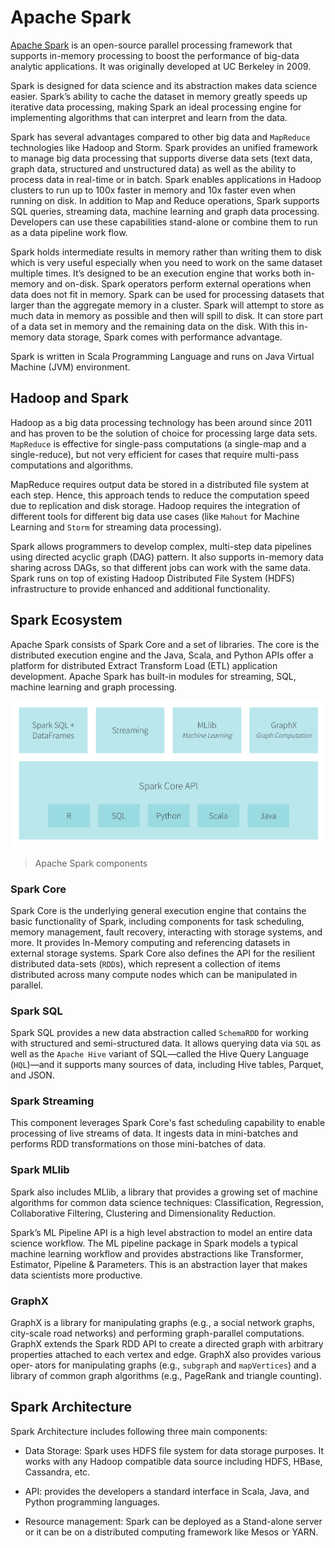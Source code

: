 # Apache Spark

[Apache Spark](https://spark.apache.org/) is an open-source parallel processing
framework that supports in-memory processing to boost the performance of
big-data analytic applications. It was originally developed at UC Berkeley in
2009.

Spark is designed for data science and its abstraction makes data science easier.
Spark’s ability to cache the dataset in memory greatly speeds up iterative data
processing, making Spark an ideal processing engine for implementing algorithms
that can interpret and learn from the data.

Spark has several advantages compared to other big data and `MapReduce`
technologies like Hadoop and Storm. Spark provides an unified framework to
manage big data processing that supports diverse data sets (text data, graph
data, structured and unstructured data) as well as the ability to process data
in real-time or in batch. Spark enables applications in Hadoop clusters to run
up to 100x faster in memory and 10x faster even when running on disk. In
addition to Map and Reduce operations, Spark supports SQL queries,
streaming data, machine learning and graph data processing. Developers can use
these capabilities stand-alone or combine them to run as a data pipeline
work flow.

Spark holds intermediate results in memory rather than writing them to disk
which is very useful especially when you need to work on the same dataset
multiple times. It’s designed to be an execution engine that works both
in-memory and on-disk. Spark operators perform external operations when data
does not fit in memory. Spark can be used for processing datasets that larger
than the aggregate memory in a cluster. Spark will attempt to store as much data
in memory as possible and then will spill to disk. It can store part of a data
set in memory and the remaining data on the disk. With this in-memory data
storage, Spark comes with performance advantage.

Spark is written in Scala Programming Language and runs on Java Virtual Machine
(JVM) environment.

## Hadoop and Spark

Hadoop as a big data processing technology has been around since 2011 and has
proven to be the solution of choice for processing large data sets. `MapReduce`
is effective for single-pass computations (a single-map and a single-reduce),
but not very efficient for cases that require multi-pass computations and
algorithms.

MapReduce requires output data be stored in a distributed file system at each
step. Hence, this approach tends to reduce the computation speed due to
replication and disk storage. Hadoop requires the integration of different tools
for different big data use cases (like `Mahout` for Machine Learning and
`Storm` for streaming data processing).

Spark allows programmers to develop complex, multi-step data pipelines using
directed acyclic graph (DAG) pattern. It also supports in-memory data sharing
across DAGs, so that different jobs can work with the same data. Spark runs on
top of existing Hadoop Distributed File System (HDFS) infrastructure to provide
enhanced and additional functionality.


## Spark Ecosystem
Apache Spark consists of Spark Core and a set of libraries. The core is the distributed execution engine and the Java, Scala, and Python APIs offer a platform for distributed Extract Transform Load (ETL) application development. Apache Spark has built-in modules for streaming, SQL, machine learning and graph processing.

![Spark components](spark-components.png)
> Apache Spark components

### Spark Core
Spark Core is the underlying general execution engine that contains the basic functionality of Spark, including components for task scheduling, memory management, fault recovery, interacting with storage systems, and more. It provides In-Memory computing and referencing datasets in external storage systems. Spark Core also defines the API for the resilient distributed data-sets (`RDD`s), which represent a collection of items distributed across many compute nodes which can be manipulated in parallel.


### Spark SQL
Spark SQL provides a new data abstraction called `SchemaRDD` for working with structured and semi-structured data. It allows querying data via `SQL` as well as the `Apache Hive` variant of SQL—called the Hive Query Language (`HQL`)—and it supports many sources of data, including Hive tables, Parquet,
and JSON.

### Spark Streaming
This component leverages Spark Core's fast scheduling capability to enable processing of live streams of data. It ingests data in mini-batches and performs RDD transformations on those mini-batches of data.

### Spark MLlib
Spark also includes MLlib, a library that provides a growing set of machine algorithms for common data science techniques: Classification, Regression, Collaborative Filtering, Clustering and Dimensionality Reduction.

Spark’s ML Pipeline API is a high level abstraction to model an entire data science workflow.   The ML pipeline package in Spark models a typical machine learning workflow and provides abstractions like Transformer, Estimator, Pipeline & Parameters.  This is an abstraction layer that makes data scientists more productive.

### GraphX
GraphX is a library for manipulating graphs (e.g., a social network graphs, city-scale road networks)
and performing graph-parallel computations. GraphX extends the Spark RDD API to create a directed graph with arbitrary properties attached to each vertex and edge. GraphX also provides various oper‐
ators for manipulating graphs (e.g., `subgraph` and `mapVertices`) and a library of common graph algorithms (e.g., PageRank and triangle counting).


## Spark Architecture

Spark Architecture includes following three main components:

* Data Storage: Spark uses HDFS file system for data storage purposes. It works
with any Hadoop compatible data source including HDFS, HBase, Cassandra, etc.

* API: provides the developers a standard interface in Scala, Java, and Python programming languages.

* Resource management: Spark can be deployed as a Stand-alone server or it can
be on a distributed computing framework like Mesos or YARN.
